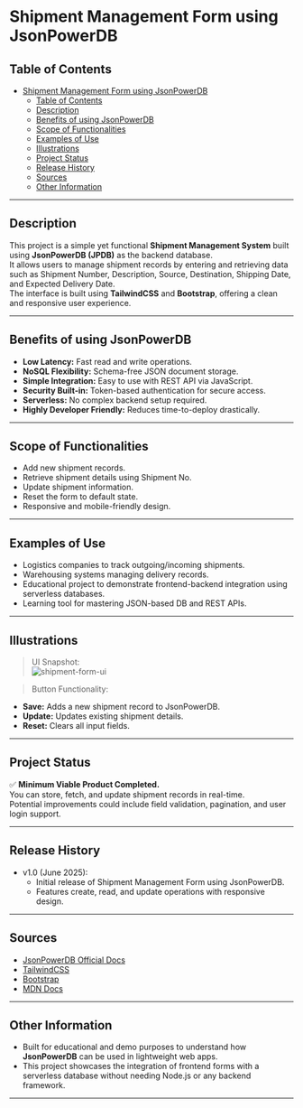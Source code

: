 # Shipment Management Form using JsonPowerDB

## Table of Contents

- [Shipment Management Form using JsonPowerDB](#shipment-management-form-using-jsonpowerdb)
  - [Table of Contents](#table-of-contents)
  - [Description](#description)
  - [Benefits of using JsonPowerDB](#benefits-of-using-jsonpowerdb)
  - [Scope of Functionalities](#scope-of-functionalities)
  - [Examples of Use](#examples-of-use)
  - [Illustrations](#illustrations)
  - [Project Status](#project-status)
  - [Release History](#release-history)
  - [Sources](#sources)
  - [Other Information](#other-information)

---

## Description

This project is a simple yet functional **Shipment Management System** built using **JsonPowerDB (JPDB)** as the backend database.  
It allows users to manage shipment records by entering and retrieving data such as Shipment Number, Description, Source, Destination, Shipping Date, and Expected Delivery Date.  
The interface is built using **TailwindCSS** and **Bootstrap**, offering a clean and responsive user experience.

---

## Benefits of using JsonPowerDB

- **Low Latency:** Fast read and write operations.
- **NoSQL Flexibility:** Schema-free JSON document storage.
- **Simple Integration:** Easy to use with REST API via JavaScript.
- **Security Built-in:** Token-based authentication for secure access.
- **Serverless:** No complex backend setup required.
- **Highly Developer Friendly:** Reduces time-to-deploy drastically.

---

## Scope of Functionalities

- Add new shipment records.
- Retrieve shipment details using Shipment No.
- Update shipment information.
- Reset the form to default state.
- Responsive and mobile-friendly design.

---

## Examples of Use

- Logistics companies to track outgoing/incoming shipments.
- Warehousing systems managing delivery records.
- Educational project to demonstrate frontend-backend integration using serverless databases.
- Learning tool for mastering JSON-based DB and REST APIs.

---

## Illustrations

> UI Snapshot:  
> ![shipment-form-ui](https://via.placeholder.com/800x400?text=Shipment+Form+UI)

> Button Functionality:

- **Save:** Adds a new shipment record to JsonPowerDB.
- **Update:** Updates existing shipment details.
- **Reset:** Clears all input fields.

---

## Project Status

✅ **Minimum Viable Product Completed.**  
You can store, fetch, and update shipment records in real-time.  
Potential improvements could include field validation, pagination, and user login support.

---

## Release History

- v1.0 (June 2025):
  - Initial release of Shipment Management Form using JsonPowerDB.
  - Features create, read, and update operations with responsive design.

---

## Sources

- [JsonPowerDB Official Docs](https://login2explore.com/jpdb/docs.html)
- [TailwindCSS](https://tailwindcss.com/)
- [Bootstrap](https://getbootstrap.com/)
- [MDN Docs](https://developer.mozilla.org/)

---

## Other Information

- Built for educational and demo purposes to understand how **JsonPowerDB** can be used in lightweight web apps.
- This project showcases the integration of frontend forms with a serverless database without needing Node.js or any backend framework.

---
